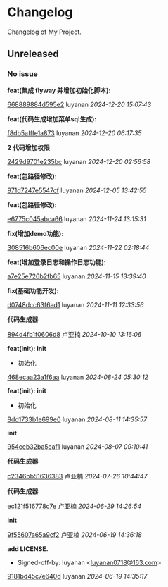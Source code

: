 # Changelog
Changelog of My Project.

## Unreleased
### No issue

**feat(集成 flyway 并增加初始化脚本):**


[668889884d595e2](https://gitee.com/rainsoil/quick-boot/commit/668889884d595e2) luyanan *2024-12-20 15:07:43*

**feat(代码生成增加菜单sql生成):**


[f8db5afffe1a873](https://gitee.com/rainsoil/quick-boot/commit/f8db5afffe1a873) luyanan *2024-12-20 06:17:35*

**2 代码增加权限**


[2429d9701e235bc](https://gitee.com/rainsoil/quick-boot/commit/2429d9701e235bc) luyanan *2024-12-20 02:56:58*

**feat(包路径修改):**


[971d7247e5547cf](https://gitee.com/rainsoil/quick-boot/commit/971d7247e5547cf) luyanan *2024-12-05 13:42:55*

**feat(包路径修改):**


[e6775c045abca66](https://gitee.com/rainsoil/quick-boot/commit/e6775c045abca66) luyanan *2024-11-24 13:15:31*

**fix(增加demo功能):**


[308516b606ec00e](https://gitee.com/rainsoil/quick-boot/commit/308516b606ec00e) luyanan *2024-11-22 02:18:44*

**feat(增加登录日志和操作日志功能):**


[a7e25e726b2fb65](https://gitee.com/rainsoil/quick-boot/commit/a7e25e726b2fb65) luyanan *2024-11-15 13:39:40*

**fix(基础功能开发):**


[d0748dcc63f6ad1](https://gitee.com/rainsoil/quick-boot/commit/d0748dcc63f6ad1) luyanan *2024-11-11 12:33:56*

**代码生成器**


[894d4fb1f0606d8](https://gitee.com/rainsoil/quick-boot/commit/894d4fb1f0606d8) 卢亚楠 *2024-10-10 13:16:06*

**feat(init): init**

 * 初始化

[468ecaa23a1f6aa](https://gitee.com/rainsoil/quick-boot/commit/468ecaa23a1f6aa) luyanan *2024-08-24 05:30:12*

**feat(init): init**

 * 初始化

[8dd1733b1e699e0](https://gitee.com/rainsoil/quick-boot/commit/8dd1733b1e699e0) luyanan *2024-08-11 14:35:57*

**init**


[954ceb32ba5caf1](https://gitee.com/rainsoil/quick-boot/commit/954ceb32ba5caf1) luyanan *2024-08-07 09:10:41*

**代码生成器**


[c2346bb51636383](https://gitee.com/rainsoil/quick-boot/commit/c2346bb51636383) 卢亚楠 *2024-07-26 10:44:47*

**代码生成器**


[ec121f516778c7e](https://gitee.com/rainsoil/quick-boot/commit/ec121f516778c7e) 卢亚楠 *2024-06-29 14:26:54*

**init**


[9f55607a65a9cf2](https://gitee.com/rainsoil/quick-boot/commit/9f55607a65a9cf2) 卢亚楠 *2024-06-19 14:36:18*

**add LICENSE.**

 * Signed-off-by: luyanan &lt;luyanan0718@163.com&gt;

[9181bd45c7e640d](https://gitee.com/rainsoil/quick-boot/commit/9181bd45c7e640d) luyanan *2024-06-19 14:35:17*


